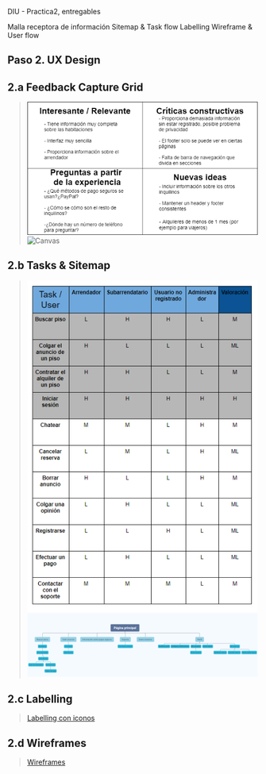 DIU - Practica2, entregables

Malla receptora de información 
Sitemap & Task flow 
Labelling 
Wireframe & User flow 

## Paso 2. UX Design  


2.a Feedback Capture Grid
----


>![Feedback Capture Grid](https://github.com/Leamsy/DIU20/blob/master/P2/Feedback%20Capture%20Grid.png)
>![Canvas](https://github.com/Leamsy/DIU20/blob/master/P2/canvas.png)
  

2.b Tasks & Sitemap 
-----

>![User/Task Matrix](https://github.com/Leamsy/DIU20/blob/master/P2/User%20Task%20Matrix.PNG)
>![Sitemap](https://github.com/Leamsy/DIU20/blob/master/P2/sitemap.png)




2.c Labelling 
----

>[Labelling con iconos](https://github.com/Leamsy/DIU20/blob/master/P2/Labelling.pdf)



2.d Wireframes
-----

>[Wireframes](https://github.com/Leamsy/DIU20/tree/master/P2/Wareframes%20BADADI)
